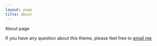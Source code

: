 ```yaml
---
layout: page
title: About
---
```


About page

If you have any question about this theme, please feel free to [email me](zddhub@gmail.com)
